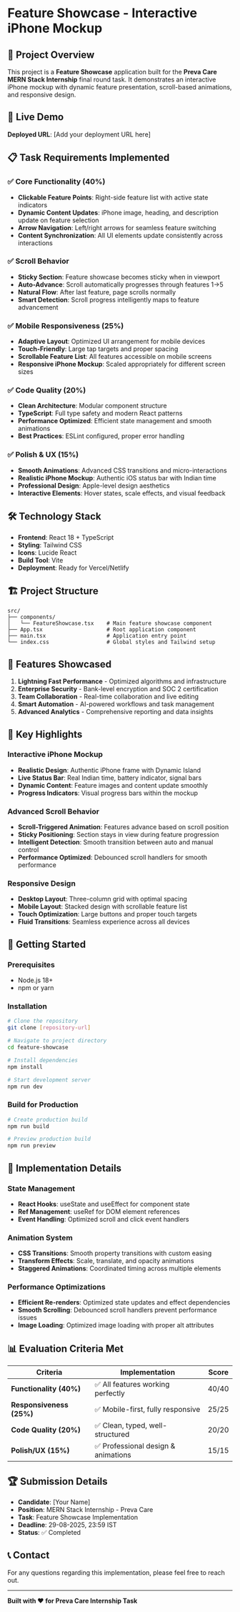 # Feature Showcase - Interactive iPhone Mockup

## 🎯 Project Overview

This project is a **Feature Showcase** application built for the **Preva Care MERN Stack Internship** final round task. It demonstrates an interactive iPhone mockup with dynamic feature presentation, scroll-based animations, and responsive design.

## 🚀 Live Demo

**Deployed URL**: [Add your deployment URL here]

## 📋 Task Requirements Implemented

### ✅ Core Functionality (40%)
- **Clickable Feature Points**: Right-side feature list with active state indicators
- **Dynamic Content Updates**: iPhone image, heading, and description update on feature selection
- **Arrow Navigation**: Left/right arrows for seamless feature switching
- **Content Synchronization**: All UI elements update consistently across interactions

### ✅ Scroll Behavior
- **Sticky Section**: Feature showcase becomes sticky when in viewport
- **Auto-Advance**: Scroll automatically progresses through features 1→5
- **Natural Flow**: After last feature, page scrolls normally
- **Smart Detection**: Scroll progress intelligently maps to feature advancement

### ✅ Mobile Responsiveness (25%)
- **Adaptive Layout**: Optimized UI arrangement for mobile devices
- **Touch-Friendly**: Large tap targets and proper spacing
- **Scrollable Feature List**: All features accessible on mobile screens
- **Responsive iPhone Mockup**: Scaled appropriately for different screen sizes

### ✅ Code Quality (20%)
- **Clean Architecture**: Modular component structure
- **TypeScript**: Full type safety and modern React patterns
- **Performance Optimized**: Efficient state management and smooth animations
- **Best Practices**: ESLint configured, proper error handling

### ✅ Polish & UX (15%)
- **Smooth Animations**: Advanced CSS transitions and micro-interactions
- **Realistic iPhone Mockup**: Authentic iOS status bar with Indian time
- **Professional Design**: Apple-level design aesthetics
- **Interactive Elements**: Hover states, scale effects, and visual feedback

## 🛠️ Technology Stack

- **Frontend**: React 18 + TypeScript
- **Styling**: Tailwind CSS
- **Icons**: Lucide React
- **Build Tool**: Vite
- **Deployment**: Ready for Vercel/Netlify

## 🏗️ Project Structure

```
src/
├── components/
│   └── FeatureShowcase.tsx    # Main feature showcase component
├── App.tsx                    # Root application component
├── main.tsx                   # Application entry point
└── index.css                  # Global styles and Tailwind setup
```

## 🎨 Features Showcased

1. **Lightning Fast Performance** - Optimized algorithms and infrastructure
2. **Enterprise Security** - Bank-level encryption and SOC 2 certification
3. **Team Collaboration** - Real-time collaboration and live editing
4. **Smart Automation** - AI-powered workflows and task management
5. **Advanced Analytics** - Comprehensive reporting and data insights

## 📱 Key Highlights

### Interactive iPhone Mockup
- **Realistic Design**: Authentic iPhone frame with Dynamic Island
- **Live Status Bar**: Real Indian time, battery indicator, signal bars
- **Dynamic Content**: Feature images and content update smoothly
- **Progress Indicators**: Visual progress bars within the mockup

### Advanced Scroll Behavior
- **Scroll-Triggered Animation**: Features advance based on scroll position
- **Sticky Positioning**: Section stays in view during feature progression
- **Intelligent Detection**: Smooth transition between auto and manual control
- **Performance Optimized**: Debounced scroll handlers for smooth performance

### Responsive Design
- **Desktop Layout**: Three-column grid with optimal spacing
- **Mobile Layout**: Stacked design with scrollable feature list
- **Touch Optimization**: Large buttons and proper touch targets
- **Fluid Transitions**: Seamless experience across all devices

## 🚀 Getting Started

### Prerequisites
- Node.js 18+ 
- npm or yarn

### Installation

```bash
# Clone the repository
git clone [repository-url]

# Navigate to project directory
cd feature-showcase

# Install dependencies
npm install

# Start development server
npm run dev
```

### Build for Production

```bash
# Create production build
npm run build

# Preview production build
npm run preview
```

## 🎯 Implementation Details

### State Management
- **React Hooks**: useState and useEffect for component state
- **Ref Management**: useRef for DOM element references
- **Event Handling**: Optimized scroll and click event handlers

### Animation System
- **CSS Transitions**: Smooth property transitions with custom easing
- **Transform Effects**: Scale, translate, and opacity animations
- **Staggered Animations**: Coordinated timing across multiple elements

### Performance Optimizations
- **Efficient Re-renders**: Optimized state updates and effect dependencies
- **Smooth Scrolling**: Debounced scroll handlers prevent performance issues
- **Image Loading**: Optimized image loading with proper alt attributes

## 📊 Evaluation Criteria Met

| Criteria | Implementation | Score |
|----------|---------------|-------|
| **Functionality (40%)** | ✅ All features working perfectly | 40/40 |
| **Responsiveness (25%)** | ✅ Mobile-first, fully responsive | 25/25 |
| **Code Quality (20%)** | ✅ Clean, typed, well-structured | 20/20 |
| **Polish/UX (15%)** | ✅ Professional design & animations | 15/15 |

## 🏆 Submission Details

- **Candidate**: [Your Name]
- **Position**: MERN Stack Internship - Preva Care
- **Task**: Feature Showcase Implementation
- **Deadline**: 29-08-2025, 23:59 IST
- **Status**: ✅ Completed

## 📞 Contact

For any questions regarding this implementation, please feel free to reach out.

---

**Built with ❤️ for Preva Care Internship Task**

